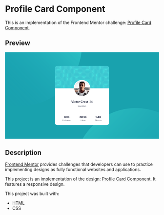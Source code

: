 # Profile Card Component

This is an implementation of the Frontend Mentor challenge: [Profile Card Component](https://www.frontendmentor.io/challenges/profile-card-component-cfArpWshJ).

## Preview

<img src="./challenge/completed-project-preview.png" alt="Profile card component finished project screenshot." />

## Description

[Frontend Mentor](https://www.frontendmentor.io/) provides challenges that developers can use to practice implementing designs as fully functional websites and applications.

This project is an implementation of the design: [Profile Card Component](https://www.frontendmentor.io/challenges/profile-card-component-cfArpWshJ). It features a responsive design.

This project was built with:

- HTML
- CSS
